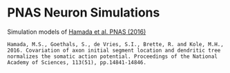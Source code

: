 # PNAS Neuron Simulations

Simulation models of [Hamada et al. PNAS (2016)](https://www.pnas.org/content/113/51/14841.short)

```Hamada, M.S., Goethals, S., de Vries, S.I., Brette, R. and Kole, M.H., 2016. Covariation of axon initial segment location and dendritic tree normalizes the somatic action potential. Proceedings of the National Academy of Sciences, 113(51), pp.14841-14846.```
